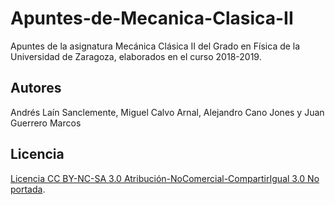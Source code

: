 # Apuntes-de-Mecanica-Clasica-II
Apuntes de la asignatura Mecánica Clásica II del Grado en Física de la Universidad de Zaragoza, elaborados en el curso 2018-2019.

## Autores
Andrés Laín Sanclemente, Miguel Calvo Arnal, Alejandro Cano Jones y Juan Guerrero Marcos

## Licencia
[Licencia CC BY-NC-SA 3.0 Atribución-NoComercial-CompartirIgual 3.0 No portada](https://creativecommons.org/licenses/by-nc-sa/3.0/deed.es).
